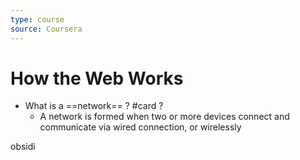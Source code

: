 ```yaml
---
type: course
source: Coursera
---
```


# How the Web Works

* What is a ==network== ? #card 
?
	- A network is formed when two or more devices connect and communicate via wired connection, or wirelessly 




obsidi

